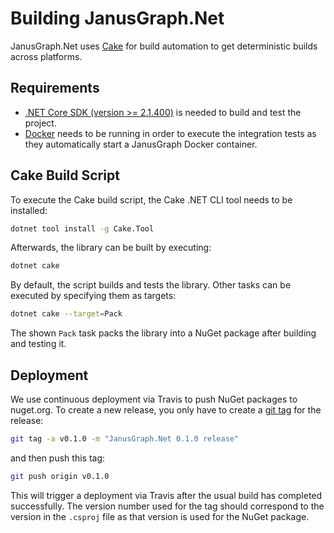 # Building JanusGraph.Net

JanusGraph.Net uses [Cake][cake] for build automation to get
deterministic builds across platforms.

## Requirements

* [.NET Core SDK (version >= 2.1.400)][dotnet-sdk] is needed to build and test the project.
* [Docker][docker] needs to be running in order to execute the integration tests as they automatically start a JanusGraph Docker container.

## Cake Build Script

To execute the Cake build script, the Cake .NET CLI tool needs to be installed:

```sh
dotnet tool install -g Cake.Tool
```

Afterwards, the library can be built by executing:

```sh
dotnet cake
```

By default, the script builds and tests the library.
Other tasks can be executed by specifying them as targets:

```sh
dotnet cake --target=Pack
```

The shown `Pack` task packs the library into a NuGet package after building and
testing it.

## Deployment

We use continuous deployment via Travis to push NuGet packages to nuget.org.
To create a new release, you only have to create a [git tag][git-tag] for the
release:

```sh
git tag -a v0.1.0 -m "JanusGraph.Net 0.1.0 release"
```

and then push this tag:

```sh
git push origin v0.1.0
```

This will trigger a deployment via Travis after the usual build has completed
successfully.
The version number used for the tag should correspond to the version in the
`.csproj` file as that version is used for the NuGet package.

[cake]: https://cakebuild.net/
[dotnet-sdk]: https://www.microsoft.com/net/download
[docker]: https://www.docker.com/
[git-tag]: https://git-scm.com/book/en/v2/Git-Basics-Tagging
